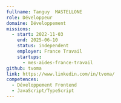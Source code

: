 ```yaml
---
fullname: Tanguy  MASTELLONE
role: Développeur
domaine: Développement
missions:
  - start: 2022-11-03
    end: 2025-06-10
    status: independent
    employer: France Travail
    startups:
      - mes-aides-france-travail
github: tvoma
link: https://www.linkedin.com/in/tvoma/
competences:
  - Développement Frontend
  - JavaScript/TypeScript
---
```

